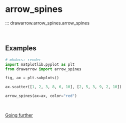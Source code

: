 # arrow_spines

::: drawarrow.arrow_spines.arrow_spines

<br>

## Examples

```python
# mkdocs: render
import matplotlib.pyplot as plt
from drawarrow import arrow_spines

fig, ax = plt.subplots()

ax.scatter([1, 2, 3, 8, 6, 10], [2, 5, 3, 9, 2, 10])

arrow_spines(ax=ax, color="red")
```

<br>

[Going further](https://python-graph-gallery.com/drawarrow/)